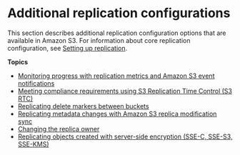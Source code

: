# Additional replication configurations<a name="replication-additional-configs"></a>

This section describes additional replication configuration options that are available in Amazon S3\. For information about core replication configuration, see [Setting up replication](replication-how-setup.md)\.

**Topics**
+ [Monitoring progress with replication metrics and Amazon S3 event notifications](replication-metrics.md)
+ [Meeting compliance requirements using S3 Replication Time Control \(S3 RTC\)](replication-time-control.md)
+ [Replicating delete markers between buckets](delete-marker-replication.md)
+ [Replicating metadata changes with Amazon S3 replica modification sync](replication-for-metadata-changes.md)
+ [Changing the replica owner](replication-change-owner.md)
+ [Replicating objects created with server\-side encryption \(SSE\-C, SSE\-S3, SSE\-KMS\)](replication-config-for-kms-objects.md)